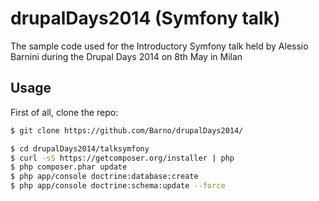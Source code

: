 drupalDays2014 (Symfony talk)
==============

The sample code used for the Introductory Symfony talk held by Alessio Barnini during the Drupal Days 2014 on 8th May in Milan

## Usage
First of all, clone the repo:

```bash
$ git clone https://github.com/Barno/drupalDays2014/
```

```bash
$ cd drupalDays2014/talksymfony
$ curl -sS https://getcomposer.org/installer | php
$ php composer.phar update
$ php app/console doctrine:database:create
$ php app/console doctrine:schema:update --force

```
